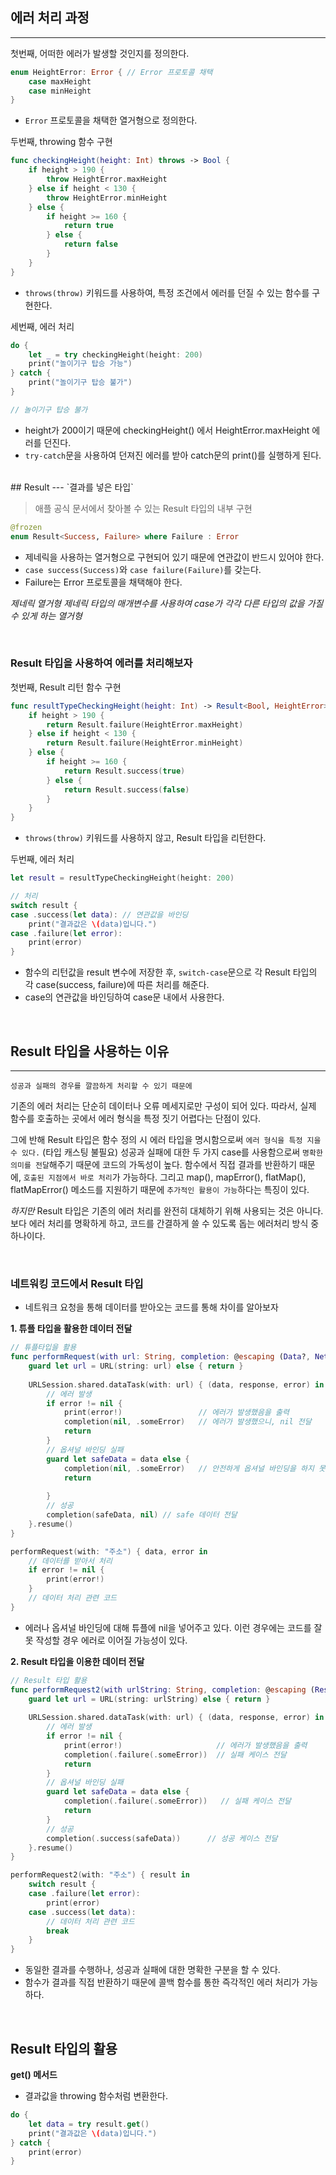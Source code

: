 
## 에러 처리 과정
---

첫번째, 어떠한 에러가 발생할 것인지를 정의한다.

```swift
enum HeightError: Error { // Error 프로토콜 채택
	case maxHeight
	case minHeight
}
```

- `Error` 프로토콜을 채택한 열거형으로 정의한다.


두번째, throwing 함수 구현

```swift
func checkingHeight(height: Int) throws -> Bool {
	if height > 190 {
		throw HeightError.maxHeight
	} else if height < 130 {
		throw HeightError.minHeight
	} else {
		if height >= 160 {
			return true
		} else {
			return false
		}
	}
}
```

- `throws(throw)` 키워드를 사용하여, 특정 조건에서 에러를 던질 수 있는 함수를 구현한다.


세번째, 에러 처리

```swift
do {
	let _ = try checkingHeight(height: 200)
	print("놀이기구 탑승 가능")
} catch {
	print("놀이기구 탑승 불가")
}

// 놀이기구 탑승 불가
```

- height가 200이기 때문에 checkingHeight() 에서 HeightError.maxHeight 에러를 던진다.
- `try-catch`문을 사용하여 던져진 에러를 받아 catch문의 print()를 실행하게 된다.

<br>
## Result
---
`결과를 넣은 타입`


> 애플 공식 문서에서 찾아볼 수 있는 Result 타입의 내부 구현

```swift
@frozen
enum Result<Success, Failure> where Failure : Error
```

- 제네릭을 사용하는 열거형으로 구현되어 있기 때문에 연관값이 반드시 있어야 한다.
- `case success(Success)`와 `case failure(Failure)`를 갖는다.
- Failure는 Error 프로토콜을 채택해야 한다.

*제네릭 열거형*
*제네릭 타입의 매개변수를 사용하여 case가 각각 다른 타입의 값을 가질 수 있게 하는 열거형*

<br>

### Result 타입을 사용하여 에러를 처리해보자

첫번째, Result 리턴 함수 구현

```swift
func resultTypeCheckingHeight(height: Int) -> Result<Bool, HeightError> {
	if height > 190 {
		return Result.failure(HeightError.maxHeight)
	} else if height < 130 {
		return Result.failure(HeightError.minHeight)
	} else {
		if height >= 160 {
			return Result.success(true) 
		} else {
			return Result.success(false)
		}
	}
}
```

- `throws(throw)` 키워드를 사용하지 않고, Result 타입을 리턴한다.


두번째, 에러 처리

```swift
let result = resultTypeCheckingHeight(height: 200)

// 처리
switch result {
case .success(let data): // 연관값을 바인딩
	print("결과값은 \(data)입니다.")
case .failure(let error):
	print(error)
}
```

- 함수의 리턴값을 result 변수에 저장한 후, `switch-case`문으로 각 Result 타입의 각 case(success, failure)에 따른 처리를 해준다.
- case의 연관값을 바인딩하여 case문 내에서 사용한다.

<br>

## Result 타입을 사용하는 이유
---
`성공과 실패의 경우를 깔끔하게 처리할 수 있기 때문에`

기존의 에러 처리는 단순히 데이터나 오류 메세지로만 구성이 되어 있다.
따라서, 실제 함수를 호출하는 곳에서 에러 형식을 특정 짓기 어렵다는 단점이 있다.

그에 반해 Result 타입은 함수 정의 시 에러 타입을 명시함으로써 `에러 형식을 특정 지을 수 있다.` (타입 캐스팅 불필요)
성공과 실패에 대한 두 가지 case를 사용함으로써 `명확한 의미를 전달`해주기 때문에 코드의 가독성이 높다.
함수에서 직접 결과를 반환하기 때문에, `호출된 지점에서 바로 처리`가 가능하다.
그리고 map(), mapError(), flatMap(), flatMapError() 메소드를 지원하기 때문에 `추가적인 활용이 가능`하다는 특징이 있다.

*하지만*
Result 타입은 기존의 에러 처리를 완전히 대체하기 위해 사용되는 것은 아니다.
보다 에러 처리를 명확하게 하고, 코드를 간결하게 쓸 수 있도록 돕는 에러처리 방식 중 하나이다.

<br>

### 네트워킹 코드에서 Result 타입
- 네트워크 요청을 통해 데이터를 받아오는 코드를 통해 차이를 알아보자


**1. 튜플 타입을 활용한 데이터 전달**

```swift
// 튜플타입을 활용
func performRequest(with url: String, completion: @escaping (Data?, NetworkError?) -> Void) {
	guard let url = URL(string: url) else { return }
	
	URLSession.shared.dataTask(with: url) { (data, response, error) in
		// 에러 발생
		if error != nil {
			print(error!)                 // 에러가 발생했음을 출력
			completion(nil, .someError)   // 에러가 발생했으니, nil 전달
			return
		}
		// 옵셔널 바인딩 실패
		guard let safeData = data else {
			completion(nil, .someError)   // 안전하게 옵셔널 바인딩을 하지 못했으니, 데이터는 nil 전달
			return
			
		}
		// 성공
		completion(safeData, nil) // safe 데이터 전달
	}.resume()
}

performRequest(with: "주소") { data, error in
	// 데이터를 받아서 처리
	if error != nil {
		print(error!)
	}
	// 데이터 처리 관련 코드
}
```

- 에러나 옵셔널 바인딩에 대해 튜플에 nil을 넣어주고 있다. 이런 경우에는 코드를 잘못 작성할 경우 에러로 이어질 가능성이 있다.


**2. Result 타입을 이용한 데이터 전달**

```swift
// Result 타입 활용
func performRequest2(with urlString: String, completion: @escaping (Result<Data,NetworkError>) -> Void) {
	guard let url = URL(string: urlString) else { return }
	
	URLSession.shared.dataTask(with: url) { (data, response, error) in
		// 에러 발생
		if error != nil {
			print(error!)                     // 에러가 발생했음을 출력
			completion(.failure(.someError))  // 실패 케이스 전달
			return
		}
		// 옵셔널 바인딩 실패
		guard let safeData = data else {
			completion(.failure(.someError))   // 실패 케이스 전달
			return
		}
		// 성공
		completion(.success(safeData))      // 성공 케이스 전달
	}.resume()
}

performRequest2(with: "주소") { result in
	switch result {
	case .failure(let error):
		print(error)
	case .success(let data):
		// 데이터 처리 관련 코드
		break
	}
}
```

- 동일한 결과를 수행하나, 성공과 실패에 대한 명확한 구분을 할 수 있다.
- 함수가 결과를 직접 반환하기 때문에 콜백 함수를 통한 즉각적인 에러 처리가 가능하다.

<br>

## Result 타입의 활용

**get() 메서드**
- 결과값을 throwing 함수처럼 변환한다.

```swift
do {
	let data = try result.get()
	print("결과값은 \(data)입니다.")
} catch {
	print(error)
}
```